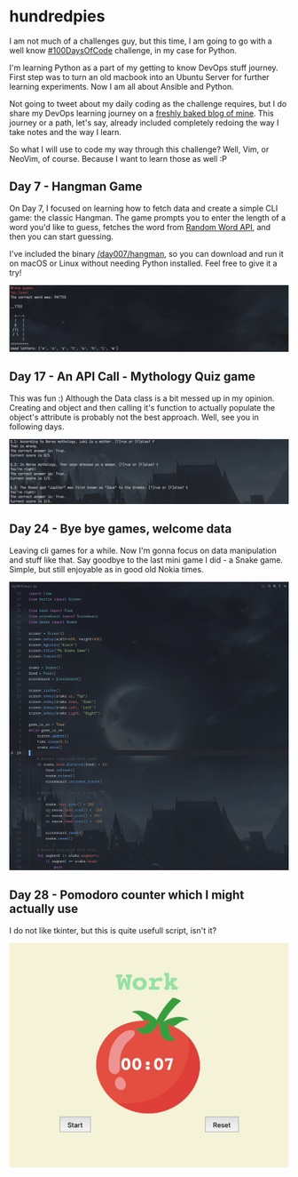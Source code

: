 # hundredpies

I am not much of a challenges guy, but this time, I am going to go with a
well know [#100DaysOfCode](https://www.100daysofcode.com) challenge, in my case for Python.

I'm learning Python as a part of my getting to know DevOps stuff journey. First step was to
turn an old macbook into an Ubuntu Server for further learning experiments. Now I am all about
Ansible and Python.

Not going to tweet about my daily coding as the challenge requires, but I do share my DevOps
learning journey on a [freshly baked blog of mine](https://charamza.substack.com). This journey
or a path, let's say, already included completely redoing the way I take notes and the way I learn.

So what I will use to code my way through this challenge? Well, Vim, or NeoVim, of course. Because I want
to learn those as well :P


## Day 7 - Hangman Game

On Day 7, I focused on learning how to fetch data and create a simple CLI game: the classic Hangman.
The game prompts you to enter the length of a word you'd like to guess, fetches the word from
[Random Word API](https://random-word-api.herokuapp.com/home), and then you can start guessing.

I've included the binary [/day007/hangman](day007/hangman), so you can download and run it on macOS or Linux without needing
Python installed. Feel free to give it a try!

![hangman](images/hangman.png)

## Day 17 - An API Call - Mythology Quiz game

This was fun :) Although the Data class is a bit messed up in my opinion. Creating and object and then calling it's
function to actually populate the object's attribute is probably not the best approach. Well, see you in following days.

![quiz](images/quiz.png)

## Day 24 - Bye bye games, welcome data

Leaving cli games for a while. Now I'm gonna focus on data manipulation and stuff like that. Say goodbye to the last mini
game I did - a Snake game. Simple, but still enjoyable as in good old Nokia times.

![snake](images/snake-z.png)

## Day 28 - Pomodoro counter which I might actually use

I do not like tkinter, but this is quite usefull script, isn't it?

![pomodoro](images/pomodoro.gif)
